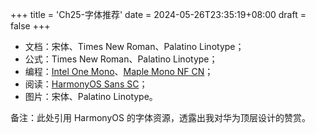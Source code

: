 +++
title = 'Ch25-字体推荐'
date = 2024-05-26T23:35:19+08:00
draft = false
+++

* 文档：宋体、Times New Roman、Palatino Linotype；
* 公式：Times New Roman、Palatino Linotype；
* 编程：[Intel One Mono][1]、[Maple Mono NF CN][2]；
* 阅读：[HarmonyOS Sans SC][3]；
* 图片：宋体、Palatino Linotype。

[1]: https://www.intel.com/content/www/us/en/company-overview/one-monospace-font.html
[2]: https://github.com/subframe7536/maple-font
[3]: https://developer.huawei.com/consumer/cn/design/resource/

备注：此处引用 HarmonyOS 的字体资源，透露出我对华为顶层设计的赞赏。
